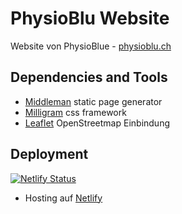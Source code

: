 # PhysioBlu Website

Website von PhysioBlue - [physioblu.ch](https://physioblu.ch/)


## Dependencies and Tools 

- [Middleman](https://middlemanapp.com/) static page generator
- [Milligram](https://milligram.io/) css framework
- [Leaflet](https://leafletjs.com/) OpenStreetmap Einbindung


## Deployment

[![Netlify Status](https://api.netlify.com/api/v1/badges/deb5ea44-7d5d-4f30-b4b2-c07bec8bf821/deploy-status)](https://app.netlify.com/sites/elated-snyder-0d09b5/deploys)

- Hosting auf [Netlify](https://app.netlify.com/sites/elated-snyder-0d09b5/)
